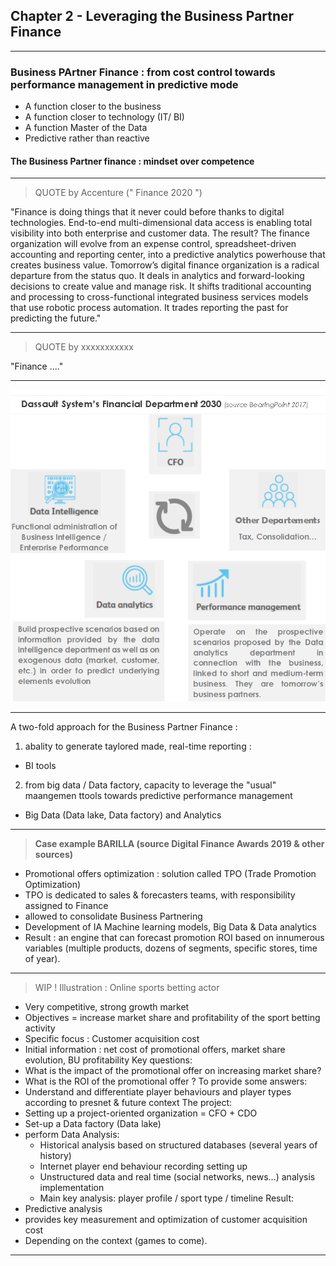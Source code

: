 ## Chapter 2 - Leveraging the Business Partner Finance

----

### Business PArtner Finance : from cost control towards performance management in predictive mode

- A function closer to the business 
- A function closer to technology (IT/ BI)
- A function Master of the Data
- Predictive rather than reactive

#### The Business Partner finance : mindset over competence

----

> QUOTE by Accenture (" Finance 2020 ")  

"Finance is doing things that it never could before thanks to digital technologies. End-to-end multi-dimensional data access is enabling total visibility into both enterprise and customer data. The result? The finance organization will evolve from an expense control, spreadsheet-driven accounting and reporting center, into a predictive analytics powerhouse that creates business value. Tomorrow’s digital finance organization is  a radical departure from the status quo. It deals in analytics and forward-looking decisions to create value and manage risk. It shifts traditional accounting and processing to cross-functional integrated business services models that use robotic process automation. It trades reporting the past for predicting the future."

----

> QUOTE by xxxxxxxxxxx 

"Finance ...."

----

<img src="images/dassault.png" style="background:none; border:none; box-shadow:none;"/>

----

A two-fold approach for the Business Partner Finance : 
1. abality to generate taylored made, real-time reporting :
- BI tools 
2. from big data / Data factory, capacity to leverage the "usual" maangemen ttools towards predictive performance management
- Big Data (Data lake, Data factory) and Analytics

----

> **Case example BARILLA (source Digital Finance Awards 2019 & other sources)**   
- Promotional offers optimization : solution called TPO (Trade Promotion Optimization)
- TPO is dedicated to sales & forecasters teams, with responsibility assigned to Finance
- allowed to consolidate Business Partnering
- Development of IA Machine learning models, Big Data & Data analytics
- Result : an engine that can forecast promotion ROI based on innumerous variables (multiple products, dozens of segments, specific stores, time of year).

----

> WIP ! Illustration : Online sports betting actor
- Very competitive, strong growth market
- Objectives = increase market share and profitability of the sport betting activity
- Specific focus : Customer acquisition cost 
- Initial information : net cost of promotional offers, market share evolution, BU profitability 
Key questions: 
- What is the impact of the promotional offer on increasing market share? 
- What is the ROI of the promotional offer ?
To provide some answers:
- Understand and differentiate player behaviours and player types according to presnet & future context
The project:
- Setting up a project-oriented organization = CFO + CDO
- Set-up a Data factory (Data lake)
- perform Data  Analysis:
  - Historical analysis based on structured databases (several years of history)
  - Internet player end behaviour recording setting up
  - Unstructured data and real time (social networks, news…) analysis implementation 
  - Main key analysis: player profile / sport type / timeline 
Result: 
- Predictive analysis
- provides key measurement and optimization of customer acquisition cost
- Depending on the context (games to come).

----
